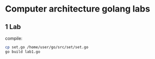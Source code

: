 # Computer architecture golang labs

## 1 Lab

compile:
```bash
cp set.go /home/user/go/src/set/set.go
go build lab1.go
```

